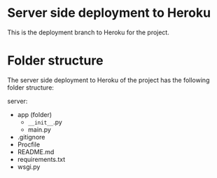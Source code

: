 # Server side deployment to Heroku

This is the deployment branch to Heroku for the project.

# Folder structure

The server side deployment to Heroku of the project has the following folder structure:

server:
+ app (folder)
    + `__init__`.py
    + main.py
+ .gitignore
+ Procfile
+ README.md
+ requirements.txt
+ wsgi.py